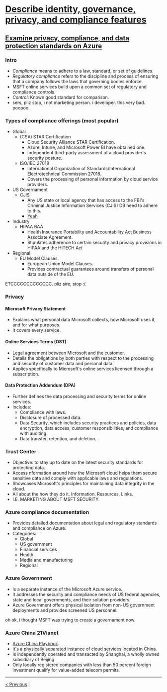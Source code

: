 # [Describe identity, governance, privacy, and compliance features](https://docs.microsoft.com/en-us/learn/paths/az-900-describe-identity-governance-privacy-compliance-features/)

## [Examine privacy, compliance, and data protection standards on Azure](https://docs.microsoft.com/en-us/learn/modules/examine-privacy-compliance-data-protection-standards/)

### Intro

- *Compliance* means to adhere to a law, standard, or set of guidelines.
- *Regulatory compliance* refers to the discipline and process of ensuring that a company follows the laws that governing bodies enforce.
- MSFT online services build upon a common set of regulatory and compliance controls.
- *Control*: Known good standard for comparison.
- sers, pliz stop, i not marketing person. i developer. this very bad. poopoo.

### Types of compliance offerings (most popular)

- Global
    - (CSA) STAR Certification
        - Cloud Security Alliance STAR Certification.
        - Azure, Intune, and Microsoft Power BI have obtained one.
        - Independent third-party assessment of a cloud provider's security posture.
    - ISO/IEC 27018
        - International Organization of Standards/International Electrotechnical Commission 27018.
        - Covers the processing of personal information by cloud service providers.
- US Governament
    - CJIS
        - Any US state or local agency that has access to the FBI's Criminal Justice Information Services (CJIS) DB need to adhere to this.
        - [Yeah](https://searchsecurity.techtarget.com/news/252505403/FBI-watchlist-exposed-by-misconfigured-Elasticsearch-cluster)
- Industry
    - HIPAA BAA
        - Health Insurance Portability and Accountability Act Business Associate Agreement.
        -  Stipulates adherence to certain security and privacy provisions in HIPAA and the HITECH Act
- Regional
    - EU Model Clauses
        - European Union Model Clauses.
        - Provides contractual guarantees around transfers of personal data outside of the EU.

ETCCCCCCCCCCCCC.
pliz sire, stop :(

### Privacy

####  Microsoft Privacy Statement

- Explains what personal data Microsoft collects, how Microsoft uses it, and for what purposes.
- It covers every service.

#### Online Services Terms (OST)

- Legal agreement between Microsoft and the customer.
- Details the obligations by both parties with respect to the processing and security of customer data and personal data.
- Applies specifically to Microsoft's online services licensed through a subscription.

#### Data Protection Addendum (DPA)

- Further defines the data processing and security terms for online services.
- Includes:
    - Compliance with laws.
    - Disclosure of processed data.
    - Data Security, which includes security practices and policies, data encryption, data access, customer responsibilities, and compliance with auditing.
    - Data transfer, retention, and deletion.

### Trust Center

- Objective: to stay up to date on the latest security standards for protecting data.
- Access nformation around how the Microsoft cloud helps them secure sensitive data and comply with applicable laws and regulations.
- Showcases Microsoft's principles for maintaining data integrity in the cloud.
- All about the how they do it. Information. Resources. Links.
- I.E. MARKETING ABOUT MSFT SECURITY.

### Azure compliance documentation

- Provides detailed documentation about legal and regulatory standards and compliance on Azure.
- Categories:
    - Global
    - US government
    - Financial services
    - Health
    - Media and manufacturing
    - Regional

### Azure Government

- Is a separate instance of the Microsoft Azure service.
- It addresses the security and compliance needs of US federal agencies, state and local governments, and their solution providers.
- Azure Government offers physical isolation from non-US government deployments and provides screened US personnel.

oh ok, i thought MSFT was trying to create a governament now.

### Azure China 21Vianet

- [Azure China Playbook](https://docs.microsoft.com/en-us/azure/china/).
- It's a physically separated instance of cloud services located in China.
- Is independently operated and transacted by Shanghai, a wholly owned subsidiary of Beijing.
- Only locally registered companies with less than 50 percent foreign investment qualify for value-added telecom permits.

---

[< Previous](5.2_describe-identity-governance-privacy-compliance_governance.md) |
